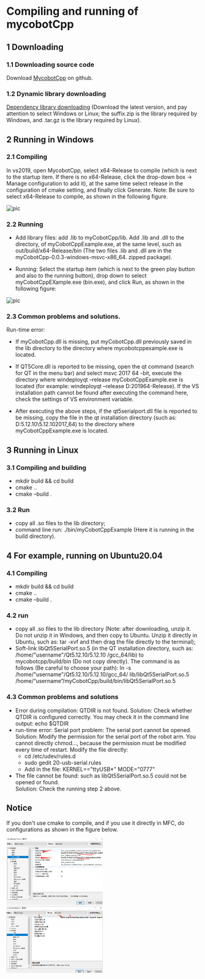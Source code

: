 # Compiling and running of mycobotCpp
## 1 Downloading
### 1.1 Downloading source code
Download [MycobotCpp](https://github.com/elephantrobotics/myCobotCpp/) on github.

### 1.2 Dynamic library downloading
[Dependency library downloading](https://github.com/elephantrobotics/myCobotCpp/tags) (Download the latest version, and pay attention to select Windows or Linux; the suffix.zip is the library required by Windows, and .tar.gz is the library required by Linux).

## 2 Running in Windows
### 2.1 Compiling
In vs2019, open MycobotCpp, select x64-Release to compile (which is next to the startup item. If there is no x64-Release, click the drop-down box -> Manage configuration to add it), at the same time select release in the configuration of cmake setting, and finally click Generate. Note: Be sure to select x64-Release to compile, as shown in the following figure.

![pic](../resources/12-ApplicationBaseCPlus/12.2/12-2-2.1-001.gif)

### 2.2 Running 
- Add library files: add .lib to myCobotCpp/lib. Add .lib and .dll to the directory, of myCobotCppExample.exe, at the same level, such as out/build/x64-Release/bin (The two files .lib and .dll are in the myCobotCpp-0.0.3-windows-msvc-x86_64. zipped package).

- Running: Select the startup item (which is next to the green play button and also to the running button), drop down to select myCobotCppEXample.exe (bin.exe), and click Run, as shown in the following figure: 

![pic](../resources/12-ApplicationBaseCPlus/12.2/12-2-2.1-002.gif)

### 2.3 Common problems and solutions. 
Run-time error: 

- If myCobotCpp.dll is missing, put myCobotCpp.dll previously saved in the lib directory to the directory where mycobotcppexample.exe is located.

- If QT5Core.dll is reported to be missing, open the qt command (search for QT in the menu bar) and select msvc 2017 64 -bit, execute the directory where windeployqt –release myCobotCppExample.exe is located (for example: windeployqt –release D:201964-Release). If the VS installation path cannot be found after executing the command here, check the settings of VS environment variable. 

- After executing the above steps, if the qt5serialport.dll file is reported to be missing, copy the file in the qt installation directory (such as: D:5.12.10\5.12.102017_64) to the directory where myCobotCppExample.exe is located.

## 3 Running in Linux
### 3.1 Compiling and building
- mkdir build && cd build<br>
- cmake ..<br> 
- cmake –build .<br>

### 3.2 Run 
- copy all .so files to the lib directory;<br>
- command line run: ./bin/myCobotCppExample (Here it is running in the build directory).<br>

## 4 For example, running on Ubuntu20.04
### 4.1 Compiling
- mkdir build && cd build<br>
- cmake ..<br> 
- cmake –build .<br>
### 4.2 run 
- copy all .so files to the lib directory (Note: after downloading, unzip it. Do not unzip it in Windows, and then copy to Ubuntu. Unzip it directly in Ubuntu, such as: tar -xvf and then drag the file directly to the terminal);<br>
- Soft-link libQt5SerialPort.so.5 (in the QT installation directory, such as: /home/"username"/Qt5.12.10/5.12.10 /gcc_64/lib) to mycobotcpp/build/bin (Do not copy directly). The command is as follows (Be careful to choose your path): ln -s /home/"username"/Qt5.12.10/5.12.10/gcc_64/ lib/libQt5SerialPort.so.5 /home/“username”/myCobotCpp/build/bin/libQt5SerialPort.so.5 
### 4.3 Common problems and solutions 
- Error during compilation: QTDIR is not found. Solution: Check whether QTDIR is configured correctly. You may check it in the command line output: echo $QTDIR<br>
- run-time error: Serial port problem: The serial port cannot be opened. Solution: Modify the permission for the serial port of the robot arm. You cannot directly chmod..., because the permission must be modified every time of restart. Modify the file directly: <br>
  - cd /etc/udev/rules.d<br> 
  - sudo gedit 20-usb-serial.rules<br> 
  - Add in the file: KERNEL=="ttyUSB*" MODE="0777"<br> 
- The file cannot be found: such as libQt5SerialPort.so.5 could not be opened or found. <br>Solution: Check the running step 2 above.<br>
## Notice
If you don't use cmake to compile, and if you use it directly in MFC, do configurations as shown in the figure below. <br>

<img src="../resources/12-ApplicationBaseCPlus/12.2/12-2-4.3-001.png" alt="12-2-4.3-001" width="50%"><br>
<img src="../resources/12-ApplicationBaseCPlus/12.2/12-2-4.3-002.png" alt="12-2-4.3-002" width="50%"><br>
